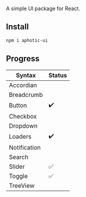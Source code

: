 A simple UI package for React.

## Install 
```bash
npm i aphotic-ui
```

## Progress 
| Syntax      | Status             |
| ----------- | ------------------ |
| Accordian   |                    |
| Breadcrumb  |                    |
| Button      | :heavy_check_mark: |
| Checkbox    |                    |
| Dropdown    |                    |
| Loaders     | :heavy_check_mark: |
| Notification|                    |
| Search      |                    |
| Slider      | :white_check_mark: |
| Toggle      | :white_check_mark: |
| TreeView    |                    |